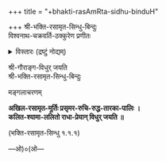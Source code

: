 +++
title = "+bhakti-rasAmRta-sidhu-binduH"

+++
श्री-भक्ति-रसामृत-सिन्धु-बिन्दुः  
विश्वनाथ-चक्रवर्ति-ठक्कुरेण प्रणीतः

<details><summary>विस्तारः (द्रष्टुं नोद्यम्)</summary>

Version 2.00

The source text is 


    (ka) _Grantha-pañcakam. _ed. Priya Charan Das, Vrindavan: Sat Sevak Ashram, 1987. (Bengali script). Added commentaries are taken from Viśvanātha’s _Locana-rocanī_. 

Contents


[TOC]

</details>


श्री-गौराङ्ग-विधुर् जयति  
श्री-भक्ति-रसामृत-सिन्धु-बिन्दुः

मङ्गलाचरणम्

**अखिल-रसामृत-मूर्तिः प्रसृमर-रुचि-रुद्ध-तारका-पालिः ।**  
**कलित-श्यामा-ललितो राधा-प्रेयान् विधुर् जयति ॥** 

(भक्ति-रसामृत-सिन्धु १.१.१)

—ओ)०(ओ—  